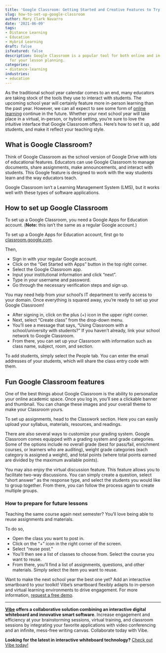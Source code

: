```yaml
---
title: 'Google Classroom: Getting Started and Creative Features to Try'
slug: how-to-set-up-google-classroom
author: Mary Clark Navarro
date: '2021-06-09'
tags:
- Distance Learning
- Education
- Hybrid Learning
draft: false
isfeatured: false
description: Google Classroom is a popular tool for both online and in-person classes. Learn how to utilize Google Classroom
  for your lesson planning.
categories:
- distance-learning
industries:
- education
---
```


As the traditional school year calendar comes to an end, many educators are taking stock of the tools they use to interact with students. The upcoming school year will certainly feature more in-person learning than the past year. However, we can all expect to see some form of [online learning](https://vibe.us/blog/best-practices-for-remote-student-engagement/) continue in the future. Whether your next school year will take place in a virtual, in-person, or hybrid setting, you’re sure to love the intuitive interface that Google Classroom offers. Here’s how to set it up, add students, and make it reflect your teaching style.

## What is Google Classroom?

Think of Google Classroom as the school version of Google Drive with lots of educational features. Educators can use Google Classroom to manage documents, share assignments, make announcements, and interact with students. This Google feature is designed to work with the way students learn and the way educators teach. 

Google Classroom isn’t a Learning Management System (LMS), but it works well with these types of software applications.

## How to set up Google Classroom

To set up a Google Classroom, you need a Google Apps for Education account. (**Note:** this isn’t the same as a regular Google account.)

To set up a Google Apps for Education account, first go to [classroom.google.com](https://classroom.google.com/h). 

Then, 

- Sign in with your regular Google account.
- Click on the “Get Started with Apps” button in the top right corner.
- Select the Google Classroom app.
- Input your institutional information and click “next”.
- Type in your username and password.
- Go through the necessary verification steps and sign up.

You may need help from your school’s IT department to verify access to your domain. Once everything is squared away, you’re ready to set up your Google Classroom!

- After signing in, click on the plus (+) icon in the upper right corner.
- Next, select “Create class” from the drop-down menu.
- You’ll see a message that says, “Using Classroom with a school/university with students?” If you haven’t already, link your school network to Google Classroom.
- From there, you can set up your Classroom with information such as class name, subject, room, and section.

To add students, simply select the People tab. You can enter the email addresses of your students, which will share the class entry code with them.

## Fun Google Classroom features

One of the best things about Google Classroom is the ability to personalize your online academic space. Once you log in, you’ll see a clickable banner and thumbnail. You can change these images and your overall theme to make your Classroom yours. 

To set up assignments, head to the Classwork section. Here you can easily upload your syllabus, materials, resources, and readings. 

There are also several ways to customize your grading system. Google Classroom comes equipped with a grading system and grade categories. Some of the options include no overall grade (best for pass/fail, enrichment courses, or learners who are auditing), weight grade categories (each category is assigned a weight), and total points (where total points earned are divided by the maximum available points). 

You may also enjoy the virtual discussion feature. This feature allows you to facilitate two-way discussions. You can simply create a question, select “short answer” as the response type, and select the students you would like to group together. From there, you can follow the process again to create multiple groups.

### How to prepare for future lessons

Teaching the same course again next semester? You’ll love being able to reuse assignments and materials. 

To do so,

- Open the class you want to post in.
- Click on the “+” icon in the right corner of the screen.
- Select “reuse post.”
- You’ll then see a list of classes to choose from. Select the course you want to reuse.
- From there, you’ll find a list of assignments, questions, and other materials. Simply select the item you want to reuse.

Want to make the next school year the best one yet? Add an interactive smartboard to your toolkit! Vibe’s smartboard flexibly adapts to in-person and virtual learning environments to drive engagement. For more information, [request a free demo](https://vibe.us/lp/scenario-education/).



---

**[Vibe](https://vibe.us/) offers a collaborative solution combining an interactive digital whiteboard and innovative smart software**. Increase engagement and efficiency at your brainstorming sessions, virtual training, and classroom sessions by integrating your favorite applications with video conferencing and an infinite, mess-free writing canvas. Collaborate today with Vibe.

**Looking for the latest in interactive whiteboard technology?** [Check out Vibe today!](https://vibe.us/order/)
